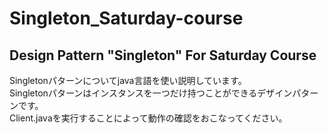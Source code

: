 # Singleton_Saturday-course
## Design Pattern "Singleton" For Saturday Course
Singletonパターンについてjava言語を使い説明しています。</br>
Singletonパターンはインスタンスを一つだけ持つことができるデザインパターンです。</br>
Client.javaを実行することによって動作の確認をおこなってください。</br>
